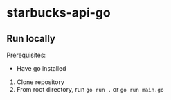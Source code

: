 # starbucks-api-go

## Run locally

Prerequisites:
- Have go installed

1. Clone repository
2. From root directory, run `go run .` or `go run main.go`
